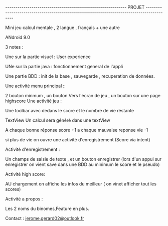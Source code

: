 ------------------------------------------------------------ PROJET ------------------------------------------------------------------------------------------

Mini jeu calcul mentale , 2 langue , français + une autre

ANdroid 9.0

3 notes :

Une sur la partie visuel : User experience

UNe sur la partie java : fonctionnement general de l'appli

Une partie BDD : init de la base , sauvegarde , recuperation de données.

Une activité menu principal ::

2 bouton minmum , un bouton Vers l'écran de jeu , un bouton sur une page highscore Une activité jeu :

Une toolbar avec dedans le score et le nombre de vie réstante

TextView Un calcul sera généré dans une textView

A chaque bonne réponse score +1 a chaque mauvaise reponse vie -1

si plus de vie on ouvre une activité d'enregistrement (Score via intent)

Activité d'enregistrement :

Un champs de saisie de texte , et un bouton enregistrer (lors d'un appui sur enregistrer on vient save dans une BDD au minimum le score et le pseudo)

Activité high score:

AU chargement on affiche les infos du meilleur ( on vinet afficher tout les scores)

Activité a propos :

Les 2 noms du binomes,Feature en plus.

Contact : jerome.gerard02@outlook.fr
